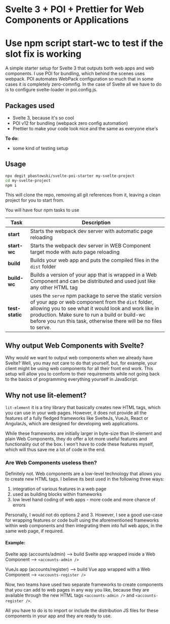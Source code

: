 # Svelte 3 + POI + Prettier for Web Components or Applications

# Use npm script start-wc to test if the slot fix is working

A simple starter setup for Svelte 3 that outputs both web apps and web components. I use POI for bundling, which behind the scenes uses webpack. POI automates WebPack configuration so much that in some cases it is completely zero-comnfig. In the case of Svelte all we have to do is to configure svelte-loader in poi.config.js.

## Packages used

-   Svelte 3, because it's so cool
-   POI v12 for bundling (webpack zero config automation)
-   Prettier to make your code look nice and the same as everyone else's

**To do:**

-   some kind of testing setup

## Usage

```sh
npx degit pbastowski/svelte-poi-starter my-svelte-project
cd my-svelte-project
npm i
```

This will clone the repo, removing all git references from it, leaving a clean project for you to start from.

You will have four npm tasks to use

| Task            | Description                                                                                                                                                                                                                                                                                 |
| --------------- | ------------------------------------------------------------------------------------------------------------------------------------------------------------------------------------------------------------------------------------------------------------------------------------------- |
| **start**       | Starts the webpack dev server with automatic page reloading                                                                                                                                                                                                                                 |
| **start-wc**    | Starts the webpack dev server in WEB Component target mode with auto page reloading                                                                                                                                                                                                         |
| **build**       | Builds your web app and puts the compiled files in the `dist` folder                                                                                                                                                                                                                        |
| **build-wc**    | Builds a version of your app that is wrapped in a Web Component and can be distributed and used just like any other HTML tag                                                                                                                                                                |
| **test-static** | uses the `serve` npm package to serve the static version of your app or web component from the `dist` folder, allowing you to see what it would look and work like in production. Make sure to run a build or build-wc before you run this task, otherwise there will be no files to serve. |

## Why output Web Components with Svelte?

Why would we want to output web components when we already have Svelte? Well, you may not care to do that yourself, but, for example, your client might be using web components for all their front end work. This setup will allow you to conform to their requirements while not going back to the basics of programming everything yourself in JavaScript.

## Why not use lit-element?

`lit-element` it is a tiny library that basically creates new HTML tags, which you can use in your web pages. However, it does not provide all the features of a fully fledged frameworks like SvelteJs, VueJs, React or AngularJs, which are designed for developing web applications.

While these frameworks are initially larger in byte-size than lit-element and plain Web Components, they do offer a lot more useful features and functionality out of the box. I won't have to code these features myself, which will thus save me a lot of code in the end.

### Are Web Components useless then?

Definitely not. Web components are a low-level technology that allows you to create new HTML tags. I believe its best used in the following three ways:

1. integration of various features in a web page
2. used as building blocks within frameworks
3. low level hand coding of web apps - more code and more chance of errors

Personally, I would not do options 2 and 3. However, I see a good use-case for wrapping features or code built using the aforementioned frameworks within web components and then integrating them into full web apps, in the same web page, if required.

#### Example:

Svelte app (accounts/admin) --> build Svelte app wrapped inside a Web Component --> `<accounts-admin />`

VueJs app (accounts/register) --> build Vue app wrapped with a Web Component --> `<accounts-register />`

Now, two teams have used two separate frameworks to create components that you can add to web pages in any way you like, because they are available through the new HTML tags `<accounts-admin />` and `<accounts-register />`.

All you have to do is to import or include the distribution JS files for these components in your app and they are ready to use.
